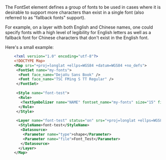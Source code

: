 <!-- Name: FontSet -->
<!-- Version: 1 -->
<!-- Last-Modified: 2009/01/28 20:44:31 -->
<!-- Author: Beau Gunderson -->
The FontSet element defines a group of fonts to be used in cases where it is desirable to support more characters than exist in a single font (also referred to as "fallback fonts" support).

For example, on a layer with both English and Chinese names, one could specify fonts with a high level of legibility for English letters as well as a fallback font for Chinese characters that don't exist in the English font.

Here's a small example:

```xml
    <?xml version="1.0" encoding="utf-8"?>
    <!DOCTYPE Map>
    <Map srs="+proj=longlat +ellps=WGS84 +datum=WGS84 +no_defs">
     <FontSet name="my-fonts">
      <Font face_name="DejaVu Sans Book" />
      <Font face_name="TSC FMing S TT Regular" />
     </FontSet>
    
     <Style name="font-test">
      <Rule>
       <TextSymbolizer name="NAME" fontset_name="my-fonts" size="15" fill="black" />
      </Rule>
     </Style>
    
     <Layer name="font-test" status="on" srs="+proj=longlat +ellps=WGS84 +datum=WGS84 +no_defs">
      <StyleName>font-test</StyleName>
       <Datasource>
        <Parameter name="type">shape</Parameter>
        <Parameter name="file">Font_Test</Parameter>
       </Datasource>
      </Layer>
    </Map>
```